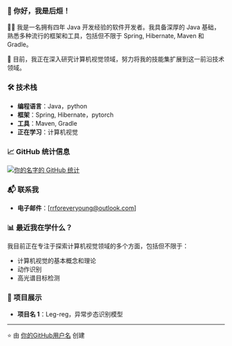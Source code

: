 ### 👋 你好，我是后烜！

👨‍💻 我是一名拥有四年 Java 开发经验的软件开发者。我具备深厚的 Java 基础，熟悉多种流行的框架和工具，包括但不限于 Spring, Hibernate, Maven 和 Gradle。

🌱 目前，我正在深入研究计算机视觉领域，努力将我的技能集扩展到这一前沿技术领域。

### 🛠 技术栈

- **编程语言**：Java，python
- **框架**：Spring, Hibernate，pytorch
- **工具**：Maven, Gradle
- **正在学习**：计算机视觉

### 📈 GitHub 统计信息

[![你的名字的 GitHub 统计](https://github-readme-stats.vercel.app/api?username=HiroHou)](https://github.com/HiroHou)

### 📬 联系我

- **电子邮件**：[rrforeveryoung@outlook.com]

### 📊 最近我在学什么？

我目前正在专注于探索计算机视觉领域的多个方面，包括但不限于：

- 计算机视觉的基本概念和理论
- 动作识别
- 高光谱目标检测

### 🔭 项目展示

- **项目名 1**：Leg-reg，异常步态识别模型

---

⭐️ 由 [你的GitHub用户名](https://github.com/你的GitHub用户名) 创建
